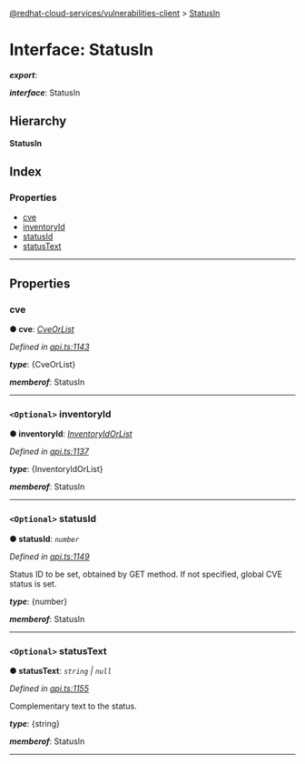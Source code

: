 [@redhat-cloud-services/vulnerabilities-client](../README.md) > [StatusIn](../interfaces/statusin.md)

# Interface: StatusIn

*__export__*: 

*__interface__*: StatusIn

## Hierarchy

**StatusIn**

## Index

### Properties

* [cve](statusin.md#cve)
* [inventoryId](statusin.md#inventoryid)
* [statusId](statusin.md#statusid)
* [statusText](statusin.md#statustext)

---

## Properties

<a id="cve"></a>

###  cve

**● cve**: *[CveOrList](cveorlist.md)*

*Defined in [api.ts:1143](https://github.com/RedHatInsights/javascript-clients/blob/master/packages/vulnerabilities/git-api/api.ts#L1143)*

*__type__*: {CveOrList}

*__memberof__*: StatusIn

___
<a id="inventoryid"></a>

### `<Optional>` inventoryId

**● inventoryId**: *[InventoryIdOrList](inventoryidorlist.md)*

*Defined in [api.ts:1137](https://github.com/RedHatInsights/javascript-clients/blob/master/packages/vulnerabilities/git-api/api.ts#L1137)*

*__type__*: {InventoryIdOrList}

*__memberof__*: StatusIn

___
<a id="statusid"></a>

### `<Optional>` statusId

**● statusId**: *`number`*

*Defined in [api.ts:1149](https://github.com/RedHatInsights/javascript-clients/blob/master/packages/vulnerabilities/git-api/api.ts#L1149)*

Status ID to be set, obtained by GET method. If not specified, global CVE status is set.

*__type__*: {number}

*__memberof__*: StatusIn

___
<a id="statustext"></a>

### `<Optional>` statusText

**● statusText**: *`string` \| `null`*

*Defined in [api.ts:1155](https://github.com/RedHatInsights/javascript-clients/blob/master/packages/vulnerabilities/git-api/api.ts#L1155)*

Complementary text to the status.

*__type__*: {string}

*__memberof__*: StatusIn

___


